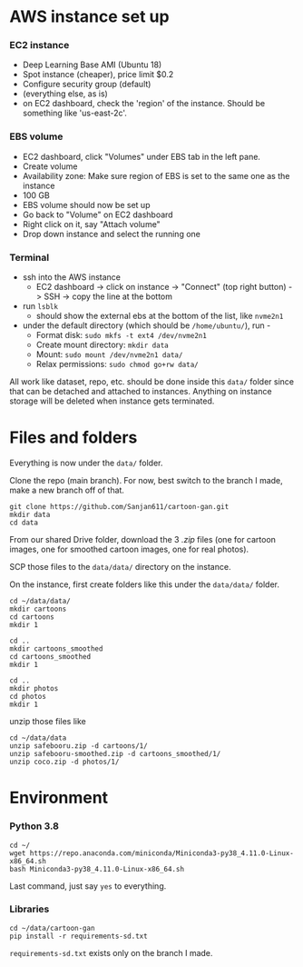 # AWS instance set up

### EC2 instance
- Deep Learning Base AMI (Ubuntu 18)
- Spot instance (cheaper), price limit $0.2
- Configure security group (default)
- (everything else, as is)
- on EC2 dashboard, check the 'region' of the instance. Should be something like 'us-east-2c'.

### EBS volume
- EC2 dashboard, click "Volumes" under EBS tab in the left pane.
- Create volume
- Availability zone: Make sure region of EBS is set to the same one as the instance
- 100 GB
- EBS volume should now be set up
- Go back to "Volume" on EC2 dashboard
- Right click on it, say "Attach volume"
- Drop down instance and select the running one

### Terminal
- ssh into the AWS instance
    - EC2 dashboard -> click on instance -> "Connect" (top right button) -> SSH -> copy the line at the bottom
- run `lsblk`
    - should show the external ebs at the bottom of the list, like `nvme2n1`
- under the default directory (which should be `/home/ubuntu/`), run - 
    - Format disk: `sudo mkfs -t ext4 /dev/nvme2n1`
    - Create mount directory: `mkdir data`
    - Mount: `sudo mount /dev/nvme2n1 data/`
    - Relax permissions: `sudo chmod go+rw data/`

All work like dataset, repo, etc. should be done inside this `data/` folder since that can be detached and attached to instances. Anything on instance storage will be deleted when instance gets terminated.

# Files and folders
Everything is now under the `data/` folder.

Clone the repo (main branch). For now, best switch to the branch I made, make a new branch off of that.

```
git clone https://github.com/Sanjan611/cartoon-gan.git
mkdir data
cd data
```

From our shared Drive folder, download the 3 *.zip* files (one for cartoon images, one for smoothed cartoon images, one for real photos). 

SCP those files to the `data/data/` directory on the instance. 

On the instance, first create folders like this under the `data/data/` folder.
```
cd ~/data/data/
mkdir cartoons
cd cartoons
mkdir 1

cd ..
mkdir cartoons_smoothed
cd cartoons_smoothed
mkdir 1

cd ..
mkdir photos
cd photos
mkdir 1

```

unzip those files like
```
cd ~/data/data
unzip safebooru.zip -d cartoons/1/
unzip safebooru-smoothed.zip -d cartoons_smoothed/1/
unzip coco.zip -d photos/1/
```

# Environment

### Python 3.8

```
cd ~/
wget https://repo.anaconda.com/miniconda/Miniconda3-py38_4.11.0-Linux-x86_64.sh
bash Miniconda3-py38_4.11.0-Linux-x86_64.sh
```
Last command, just say `yes` to everything.

### Libraries
```
cd ~/data/cartoon-gan
pip install -r requirements-sd.txt
```

`requirements-sd.txt` exists only on the branch I made.








